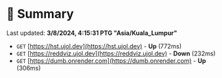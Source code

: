 # 📖 Summary
Last updated: **3/8/2024, 4:15:31 PTG "Asia/Kuala_Lumpur"**

- `GET` [https://hst.ujol.dev](https://hst.ujol.dev) - **Up** (772ms)
- `GET` [https://reddviz.ujol.dev](https://reddviz.ujol.dev) - **Down** (232ms)
- `GET` [https://dumb.onrender.com](https://dumb.onrender.com) - **Up** (306ms)
